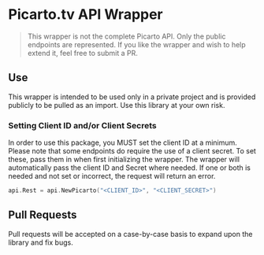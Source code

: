 # Picarto.tv API Wrapper

> This wrapper is not the complete Picarto API. Only the public endpoints are represented. If you like the wrapper 
> and wish to help extend it, feel free to submit a PR.

## Use

This wrapper is intended to be used only in a private project and is provided publicly to be pulled as an import. Use
this library at your own risk.

### Setting Client ID and/or Client Secrets

In order to use this package, you MUST set the client ID at a minimum. Please note that some endpoints do require the
use of a client secret. To set these, pass them in when first initializing the wrapper. The wrapper will automatically
pass the client ID and Secret where needed. If one or both is needed and not set or incorrect, the request will return
an error.

```go
api.Rest = api.NewPicarto("<CLIENT_ID>", "<CLIENT_SECRET>")
```

## Pull Requests

Pull requests will be accepted on a case-by-case basis to expand upon the library and fix bugs.